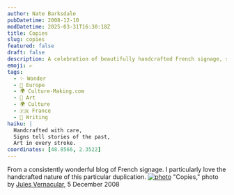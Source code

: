 ```yaml
---
author: Nate Barksdale
pubDatetime: 2008-12-10
modDatetime: 2025-03-31T16:30:18Z
title: Copies
slug: copies
featured: false
draft: false
description: A celebration of beautifully handcrafted French signage, showcasing its unique charm and artistry.
emoji: ✍️
tags:
  - ✨ Wonder
  - 🍷 Europe
  - 🌍 Culture-Making.com
  - 🎨 Art
  - 🌍 Culture
  - 🇫🇷 France
  - 📝 Writing
haiku: |
  Handcrafted with care,  
  Signs tell stories of the past,  
  Art in every stroke.
coordinates: [48.8566, 2.3522]
---
```


From a consistently wonderful blog of French signage. I particularly love the handcrafted nature of this particular duplication. [![photo](http://culture-making.com/media/copies.jpg)](http://vernacular.free.fr/blog/index.php?2008/12/05/548-copies)
"Copies," photo by [Jules Vernacular](https://www.google.com/search?q=%22Jules%20Vernacular%22%20vernacular.free.fr), 5 December 2008
